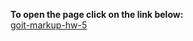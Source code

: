 <strong>To open the page click on the link below:</strong><br>
<a href="https://michalrzeszot.github.io/goit-markup-hw-05/" target="_blank">goit-markup-hw-5</a>
